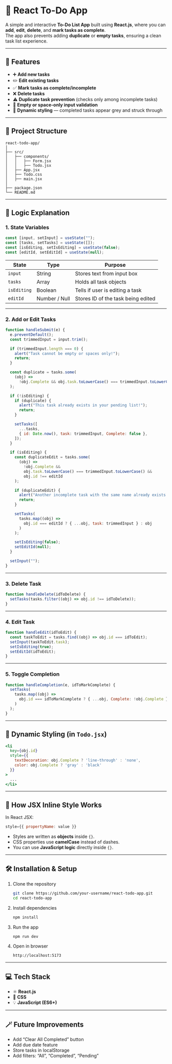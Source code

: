 # 📝 React To-Do App

A simple and interactive **To-Do List App** built using **React.js**, where you can **add**, **edit**, **delete**, and **mark tasks as complete**.  
The app also prevents adding **duplicate** or **empty tasks**, ensuring a clean task list experience.

---

## 🚀 Features

- ➕ **Add new tasks**
- ✏️ **Edit existing tasks**
- ✅ **Mark tasks as complete/incomplete**
- ❌ **Delete tasks**
- ⚠️ **Duplicate task prevention** (checks only among incomplete tasks)
- 🚫 **Empty or space-only input validation**
- 🎨 **Dynamic styling** — completed tasks appear grey and struck through

---

## 🧩 Project Structure

```
react-todo-app/
│
├── src/
│   ├── components/
│   │   ├── Form.jsx
│   │   ├── Todo.jsx
│   ├── App.jsx
│   ├── Todo.css
│   ├── main.jsx
│
├── package.json
└── README.md
```

---

## 🧠 Logic Explanation

### 1. State Variables
```js
const [input, setInput] = useState("");
const [tasks, setTasks] = useState([]);
const [isEditing, setIsEditing] = useState(false);
const [editId, setEditId] = useState(null);
```

| State | Type | Purpose |
|--------|------|----------|
| `input` | String | Stores text from input box |
| `tasks` | Array | Holds all task objects |
| `isEditing` | Boolean | Tells if user is editing a task |
| `editId` | Number / Null | Stores ID of the task being edited |

---

### 2. Add or Edit Tasks

```js
function handleSubmit(e) {
  e.preventDefault();
  const trimmedInput = input.trim();

  if (trimmedInput.length === 0) {
    alert("Task cannot be empty or spaces only!");
    return;
  }

  const duplicate = tasks.some(
    (obj) =>
      !obj.Complete && obj.task.toLowerCase() === trimmedInput.toLowerCase()
  );

  if (!isEditing) {
    if (duplicate) {
      alert("This task already exists in your pending list!");
      return;
    }

    setTasks([
      ...tasks,
      { id: Date.now(), task: trimmedInput, Complete: false },
    ]);
  }

  if (isEditing) {
    const duplicateEdit = tasks.some(
      (obj) =>
        !obj.Complete &&
        obj.task.toLowerCase() === trimmedInput.toLowerCase() &&
        obj.id !== editId
    );

    if (duplicateEdit) {
      alert("Another incomplete task with the same name already exists!");
      return;
    }

    setTasks(
      tasks.map((obj) =>
        obj.id === editId ? { ...obj, task: trimmedInput } : obj
      )
    );

    setIsEditing(false);
    setEditId(null);
  }

  setInput("");
}
```

---

### 3. Delete Task
```js
function handleDelete(idToDelete) {
  setTasks(tasks.filter((obj) => obj.id !== idToDelete));
}
```

---

### 4. Edit Task
```js
function handleEdit(idToEdit) {
  const taskToEdit = tasks.find((obj) => obj.id === idToEdit);
  setInput(taskToEdit.task);
  setIsEditing(true);
  setEditId(idToEdit);
}
```

---

### 5. Toggle Completion
```js
function handleCompletion(e, idToMarkComplete) {
  setTasks(
    tasks.map((obj) =>
      obj.id === idToMarkComplete ? { ...obj, Complete: !obj.Complete } : obj
    )
  );
}
```

---

## 💅 Dynamic Styling (in `Todo.jsx`)
```jsx
<li
  key={obj.id}
  style={{
    textDecoration: obj.Complete ? 'line-through' : 'none',
    color: obj.Complete ? 'gray' : 'black'
  }}
>
  ...
</li>
```

---

## 🧠 How JSX Inline Style Works
In React JSX:
```jsx
style={{ propertyName: value }}
```
- Styles are written as **objects** inside `{}`.
- CSS properties use **camelCase** instead of dashes.
- You can use **JavaScript logic** directly inside `{}`.

---

## 🛠️ Installation & Setup

1. Clone the repository
   ```bash
   git clone https://github.com/your-username/react-todo-app.git
   cd react-todo-app
   ```

2. Install dependencies
   ```bash
   npm install
   ```

3. Run the app
   ```bash
   npm run dev
   ```

4. Open in browser
   ```
   http://localhost:5173
   ```

---

## 💻 Tech Stack

- ⚛️ **React.js**
- 🎨 **CSS**
- 💡 **JavaScript (ES6+)**

---


## 🪄 Future Improvements
- Add “Clear All Completed” button
- Add due date feature
- Store tasks in localStorage
- Add filters: “All”, “Completed”, “Pending”
